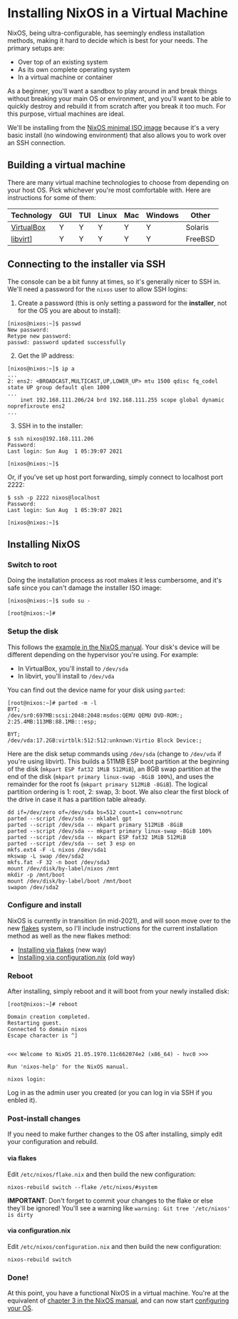 Installing NixOS in a Virtual Machine
=====================================

NixOS, being ultra-configurable, has seemingly endless installation methods, making it hard to decide which is best for your needs. The primary setups are:

* Over top of an existing system
* As its own complete operating system
* In a virtual machine or container

As a beginner, you'll want a sandbox to play around in and break things without breaking your main OS or environment, and you'll want to be able to quickly destroy and rebuild it from scratch after you break it too much. For this purpose, virtual machines are ideal.

We'll be installing from the [NixOS minimal ISO image](https://nixos.org/download.html) because it's a very basic install (no windowing environment) that also allows you to work over an SSH connection.



Building a virtual machine
--------------------------

There are many virtual machine technologies to choose from depending on your host OS. Pick whichever you're most comfortable with. Here are instructions for some of them:

| Technology                        | GUI | TUI | Linux | Mac | Windows | Other   |
| --------------------------------- | --- | --- | ----- | --- | ------- | ------- |
| [VirtualBox](nixos-virtualbox.md) |  Y  |  Y  |   Y   |  Y  |    Y    | Solaris |
| [libvirt](nixos-libvirt.md)]      |  Y  |  Y  |   Y   |  Y  |    Y    | FreeBSD |



Connecting to the installer via SSH
-----------------------------------

The console can be a bit funny at times, so it's generally nicer to SSH in. We'll need a password for the `nixos` user to allow SSH logins:

1. Create a password (this is only setting a password for the **installer**, not for the OS you are about to install):

```text
[nixos@nixos:~]$ passwd
New password: 
Retype new password: 
passwd: password updated successfully
```

2. Get the IP address:

```text
[nixos@nixos:~]$ ip a
...
2: ens2: <BROADCAST,MULTICAST,UP,LOWER_UP> mtu 1500 qdisc fq_codel state UP group default qlen 1000
...
    inet 192.168.111.206/24 brd 192.168.111.255 scope global dynamic noprefixroute ens2
...
```

3. SSH in to the installer:

```text
$ ssh nixos@192.168.111.206
Password: 
Last login: Sun Aug  1 05:39:07 2021

[nixos@nixos:~]$
```

Or, if you've set up host port forwarding, simply connect to localhost port 2222:

```text
$ ssh -p 2222 nixos@localhost
Password: 
Last login: Sun Aug  1 05:39:07 2021

[nixos@nixos:~]$
```



Installing NixOS
----------------

### Switch to root

Doing the installation process as root makes it less cumbersome, and it's safe since you can't damage the installer ISO image:

```text
[nixos@nixos:~]$ sudo su -

[root@nixos:~]#
```

### Setup the disk

This follows the [example in the NixOS manual](https://nixos.org/manual/nixos/stable/#sec-installation-partitioning). Your disk's device will be different depending on the hypervisor you're using. For example:

* In VirtualBox, you'll install to `/dev/sda`
* In libvirt, you'll install to `/dev/vda`

You can find out the device name for your disk using `parted`:

```text
[root@nixos:~]# parted -m -l
BYT;                                                                      
/dev/sr0:697MB:scsi:2048:2048:msdos:QEMU QEMU DVD-ROM:;
2:25.4MB:113MB:88.1MB:::esp;

BYT;                                                                      
/dev/vda:17.2GB:virtblk:512:512:unknown:Virtio Block Device:;
```

Here are the disk setup commands using `/dev/sda` (change to `/dev/vda` if you're using libvirt). This builds a 511MB ESP boot partition at the beginning of the disk (`mkpart ESP fat32 1MiB 512MiB`), an 8GB swap partition at the end of the disk (`mkpart primary linux-swap -8GiB 100%`), and uses the remainder for the root fs (`mkpart primary 512MiB -8GiB`). The logical partition ordering is 1: root, 2: swap, 3: boot. We also clear the first block of the drive in case it has a partition table already.

```text
dd if=/dev/zero of=/dev/sda bs=512 count=1 conv=notrunc
parted --script /dev/sda -- mklabel gpt
parted --script /dev/sda -- mkpart primary 512MiB -8GiB
parted --script /dev/sda -- mkpart primary linux-swap -8GiB 100%
parted --script /dev/sda -- mkpart ESP fat32 1MiB 512MiB
parted --script /dev/sda -- set 3 esp on
mkfs.ext4 -F -L nixos /dev/sda1
mkswap -L swap /dev/sda2
mkfs.fat -F 32 -n boot /dev/sda3
mount /dev/disk/by-label/nixos /mnt
mkdir -p /mnt/boot
mount /dev/disk/by-label/boot /mnt/boot
swapon /dev/sda2
```

### Configure and install

NixOS is currently in transition (in mid-2021), and will soon move over to the new [flakes](https://www.tweag.io/blog/2020-05-25-flakes/) system, so I'll include instructions for the current installation method as well as the new flakes method:

* [Installing via flakes](installing-flakes.md) (new way)
* [Installing via configuration.nix](installing-configuration.md) (old way)


### Reboot

After installing, simply reboot and it will boot from your newly installed disk:

```text
[root@nixos:~]# reboot

Domain creation completed.
Restarting guest.
Connected to domain nixos
Escape character is ^]


<<< Welcome to NixOS 21.05.1970.11c662074e2 (x86_64) - hvc0 >>>

Run 'nixos-help' for the NixOS manual.

nixos login: 
```

Log in as the admin user you created (or you can log in via SSH if you enbled it).


### Post-install changes

If you need to make further changes to the OS after installing, simply edit your configuration and rebuild.

#### via flakes

Edit `/etc/nixos/flake.nix` and then build the new configuration:

```text
nixos-rebuild switch --flake /etc/nixos/#system
```

**IMPORTANT**: Don't forget to commit your changes to the flake or else they'll be ignored! You'll see a warning like `warning: Git tree '/etc/nixos' is dirty`

#### via configuration.nix

Edit `/etc/nixos/configuration.nix` and then build the new configuration:

```text
nixos-rebuild switch
```


### Done!

At this point, you have a functional NixOS in a virtual machine. You're at the equivalent of [chapter 3 in the NixOS manual](https://nixos.org/manual/nixos/stable/#sec-changing-config), and can now start [configuring your OS](https://nixos.org/manual/nixos/stable/index.html#ch-configuration).
